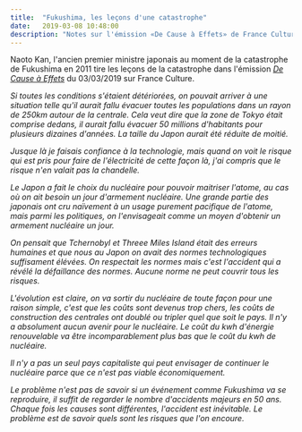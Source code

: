 ```yaml
---
title:  "Fukushima, les leçons d'une catastrophe"
date:   2019-03-08 10:48:00
description: "Notes sur l'émission «De Cause à Effets» de France Culture"
---
```


Naoto Kan, l'ancien premier ministre japonais au moment de la catastrophe de Fukushima en 2011 tire les leçons de la catastrophe dans l'émission [*De Cause à Effets*](https://www.franceculture.fr/emissions/de-cause-a-effets-le-magazine-de-lenvironnement/fukushima-les-lecons-dune-catastrophe) du 03/03/2019 sur France Culture.


*Si toutes les conditions s'étaient détériorées, on pouvait arriver à une situation telle qu'il aurait fallu évacuer toutes les populations dans un rayon de 250km autour de la centrale. Cela veut dire que la zone de Tokyo était comprise dedans, il aurait fallu évacuer 50 millions d'habitants pour plusieurs dizaines d'années. La taille du Japon aurait été réduite de moitié.*

*Jusque là je faisais confiance à la technologie, mais quand on voit le risque qui est pris pour faire de l'électricité de cette façon là, j'ai compris que le risque n'en valait pas la chandelle.*

*Le Japon a fait le choix du nucléaire pour pouvoir maitriser l'atome, au cas où on ait besoin un jour d'armement nucléaire. Une grande partie des japonais ont cru naïvement à un usage purement pacifique de l'atome, mais parmi les politiques, on l'envisageait comme un moyen d'obtenir un armement nucléaire un jour.*

*On pensait que Tchernobyl et Threee Miles Island était des erreurs humaines et que nous au Japon on avait des normes technologiques suffisament élévées. On respectait les normes mais c'est l'accident qui a révélé la défaillance des normes. Aucune norme ne peut couvrir tous les risques.*

*L'évolution est claire, on va sortir du nucléaire de toute façon pour une raison simple, c'est que les coûts sont devenus trop chers, les coûts de construction des centrales ont doublé ou tripler quel que soit le pays. Il n'y a absolument aucun avenir pour le nucléaire. Le coût du kwh d'énergie renouvelable va être incomparablement plus bas que le coût du kwh de nucléaire.*

*Il n'y a pas un seul pays capitaliste qui peut envisager de continuer le nucléaire parce que ce n'est pas viable économiquement.*

*Le problème n'est pas de savoir si un événement comme Fukushima va se reproduire, il suffit de regarder le nombre d'accidents majeurs en 50 ans. Chaque fois les causes sont différentes, l'accident est inévitable. Le problème est de savoir quels sont les risques que l'on encoure.*




